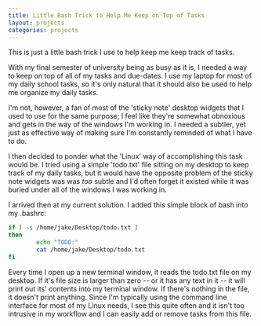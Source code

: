 ```yaml
---
title: Little Bash Trick to Help Me Keep on Top of Tasks
layout: projects
categories: projects
---
```

This is just a little bash trick I use to help keep me keep track of tasks.

<!--more-->

With my final semester of university being as busy as it is, I needed a way to keep on top of all of my tasks and due-dates. I use my laptop for most of my daily school tasks, so it's only natural that it should also be used to help me organize my daily tasks.

I'm not, however, a fan of most of the 'sticky note' desktop widgets that I used to use for the same purpose; I feel like they're somewhat obnoxious and gets in the way of the windows I'm working in. I needed a subtler, yet just as effective way of making sure I'm constantly reminded of what I have to do.

I then decided to ponder what the 'Linux' way of accomplishing this task would be. I tried using a simple 'todo.txt' file sitting on my desktop to keep track of my daily tasks, but it would have the opposite problem of the sticky note widgets was was _too_ subtle and I'd often forget it existed while it was buried under all of the windows I was working in.

I arrived then at my current solution. I added this simple block of bash into my .bashrc:

```bash
if [ -s /home/jake/Desktop/todo.txt ]
then
        echo "TODO:"
        cat /home/jake/Desktop/todo.txt
fi    
```

Every time I open up a new terminal window, it reads the todo.txt file on my desktop. If it's file size is larger than zero -- or it has any text in it -- it will print out its' contents into my terminal window. If there's nothing in the file, it doesn't print anything. Since I'm typically using the command line interface for most of my Linux needs, I see this quite often and it isn't too intrusive in my workflow and I can easily add or remove tasks from this file.

